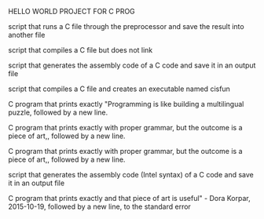 HELLO WORLD PROJECT FOR C PROG

 script that runs a C file through the preprocessor and save the result into another file

script that compiles a C file but does not link

script that generates the assembly code of a C code and save it in an output file

script that compiles a C file and creates an executable named cisfun

C program that prints exactly "Programming is like building a multilingual puzzle, followed by a new line.

C program that prints exactly with proper grammar, but the outcome is a piece of art,, followed by a new line.

C program that prints exactly with proper grammar, but the outcome is a piece of art,, followed by a new line.

script that generates the assembly code (Intel syntax) of a C code and save it in an output file

 C program that prints exactly and that piece of art is useful" - Dora Korpar, 2015-10-19, followed by a new line, to the standard error


